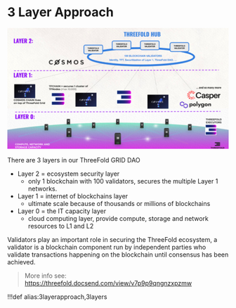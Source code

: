 # 3 Layer Approach

![](img/3layers_tf_.jpg)


There are 3 layers in our ThreeFold GRID DAO

- Layer 2 = ecosystem security layer
  - only 1 blockchain with 100 validators, secures the multiple Layer 1 networks.
- Layer 1 = internet of blockchains layer
  - ultimate scale because of thousands or millions of blockchains
- Layer 0 = the IT capacity layer
  - cloud computing layer, provide compute, storage and network resources to L1 and L2

Validators play an important role in securing the ThreeFold ecosystem, a validator is a blockchain component run by independent parties who validate transactions happening on the blockchain until consensus has been achieved. 


> More info see: https://threefold.docsend.com/view/v7p9p9qngnzxpzmw 

!!!def alias:3layerapproach,3layers
